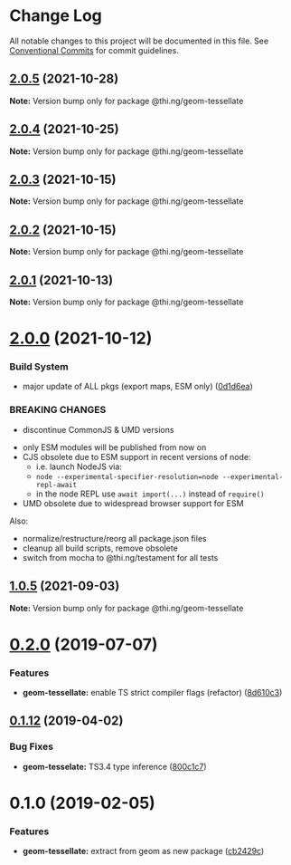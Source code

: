 # Change Log

All notable changes to this project will be documented in this file.
See [Conventional Commits](https://conventionalcommits.org) for commit guidelines.

## [2.0.5](https://github.com/thi-ng/umbrella/compare/@thi.ng/geom-tessellate@2.0.4...@thi.ng/geom-tessellate@2.0.5) (2021-10-28)

**Note:** Version bump only for package @thi.ng/geom-tessellate





## [2.0.4](https://github.com/thi-ng/umbrella/compare/@thi.ng/geom-tessellate@2.0.3...@thi.ng/geom-tessellate@2.0.4) (2021-10-25)

**Note:** Version bump only for package @thi.ng/geom-tessellate





## [2.0.3](https://github.com/thi-ng/umbrella/compare/@thi.ng/geom-tessellate@2.0.2...@thi.ng/geom-tessellate@2.0.3) (2021-10-15)

**Note:** Version bump only for package @thi.ng/geom-tessellate





## [2.0.2](https://github.com/thi-ng/umbrella/compare/@thi.ng/geom-tessellate@2.0.1...@thi.ng/geom-tessellate@2.0.2) (2021-10-15)

**Note:** Version bump only for package @thi.ng/geom-tessellate





## [2.0.1](https://github.com/thi-ng/umbrella/compare/@thi.ng/geom-tessellate@2.0.0...@thi.ng/geom-tessellate@2.0.1) (2021-10-13)

**Note:** Version bump only for package @thi.ng/geom-tessellate





# [2.0.0](https://github.com/thi-ng/umbrella/compare/@thi.ng/geom-tessellate@1.0.5...@thi.ng/geom-tessellate@2.0.0) (2021-10-12)


### Build System

* major update of ALL pkgs (export maps, ESM only) ([0d1d6ea](https://github.com/thi-ng/umbrella/commit/0d1d6ea9fab2a645d6c5f2bf2591459b939c09b6))


### BREAKING CHANGES

* discontinue CommonJS & UMD versions

- only ESM modules will be published from now on
- CJS obsolete due to ESM support in recent versions of node:
  - i.e. launch NodeJS via:
  - `node --experimental-specifier-resolution=node --experimental-repl-await`
  - in the node REPL use `await import(...)` instead of `require()`
- UMD obsolete due to widespread browser support for ESM

Also:
- normalize/restructure/reorg all package.json files
- cleanup all build scripts, remove obsolete
- switch from mocha to @thi.ng/testament for all tests






##  [1.0.5](https://github.com/thi-ng/umbrella/compare/@thi.ng/geom-tessellate@1.0.4...@thi.ng/geom-tessellate@1.0.5) (2021-09-03) 

**Note:** Version bump only for package @thi.ng/geom-tessellate 

#  [0.2.0](https://github.com/thi-ng/umbrella/compare/@thi.ng/geom-tessellate@0.1.17...@thi.ng/geom-tessellate@0.2.0) (2019-07-07) 

###  Features 

- **geom-tessellate:** enable TS strict compiler flags (refactor) ([8d610c3](https://github.com/thi-ng/umbrella/commit/8d610c3)) 

##  [0.1.12](https://github.com/thi-ng/umbrella/compare/@thi.ng/geom-tessellate@0.1.11...@thi.ng/geom-tessellate@0.1.12) (2019-04-02) 

###  Bug Fixes 

- **geom-tesselate:** TS3.4 type inference ([800c1c7](https://github.com/thi-ng/umbrella/commit/800c1c7)) 

#  0.1.0 (2019-02-05) 

###  Features 

- **geom-tessellate:** extract from geom as new package ([cb2429c](https://github.com/thi-ng/umbrella/commit/cb2429c))

